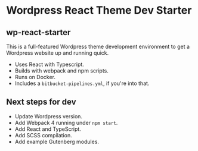 # Wordpress React Theme Dev Starter
## wp-react-starter
This is a full-featured Wordpress theme development environment to get a Wordpress website up and running quick. 

- Uses React with Typescript. 
- Builds with webpack and npm scripts.
- Runs on Docker.
- Includes a `bitbucket-pipelines.yml`, if you're into that.


## Next steps for dev
- Update Wordpress version.
- Add Webpack 4 running under `npm start`.
- Add React and TypeScript.
- Add SCSS compilation.
- Add example Gutenberg modules.

